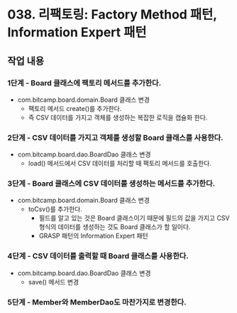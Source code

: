# 038. 리팩토링: Factory Method 패턴, Information Expert 패턴

## 작업 내용

### 1단계 - Board 클래스에 팩토리 메서드를 추가한다.

- com.bitcamp.board.domain.Board 클래스 변경
  - 팩토리 메서드 create()를 추가한다.
  - 즉 CSV 데이터를 가지고 객체를 생성하는 복잡한 로직을 캡슐화 한다.

### 2단계 - CSV 데이터를 가지고 객체를 생성할 Board 클래스를 사용한다.

- com.bitcamp.board.dao.BoardDao 클래스 변경
  - load() 메서드에서 CSV 데이터를 처리할 때 팩토리 메서드를 호출한다.

### 3단계 - Board 클래스에 CSV 데이터를 생성하는 메서드를 추가한다.

- com.bitcamp.board.domain.Board 클래스 변경
  - toCsv()를 추가한다.
    - 필드를 알고 있는 것은 Board 클래스이기 때문에 필드의 값을 가지고 CSV 형식의 데이터를 생성하는 것도 Board 클래스가 할 일이다.
    - GRASP 패턴의 Information Expert 패턴

### 4단계 - CSV 데이터를 출력할 때 Board 클래스를 사용한다.

- com.bitcamp.board.dao.BoardDao 클래스 변경
  - save() 메서드 변경

### 5단계 - Member와 MemberDao도 마찬가지로 변경한다.



